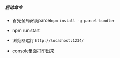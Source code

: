 ##### 启动命令

* 首先全局安装parcel```npm install -g parcel-bundler```

* npm run start


* 浏览器运行 ```http://localhost:1234/```
* console里面打印出来
